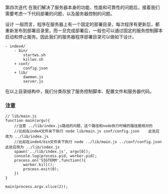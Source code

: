 第四次迭代
在我们解决了服务器本身的功能、性能和可靠性的问题后，接着我们需要考虑一下代码部署的问题，以及服务器控制的问题。

设计
一般而言，程序在服务器上有一个固定的部署目录，每次程序有更新后，都重新发布到部署目录里。而一旦完成部署后，一般也可以通过固定的服务控制脚本启动和停止服务。因此我们的服务器程序部署目录可以做如下设计。

```
- index4/
    - bin/
        startws.sh
        killws.sh
    + conf/
        config.json
    + lib/
        daemon.js
        server.js
```
在以上目录结构中，我们分类存放了服务控制脚本、配置文件和服务器代码。

### 注意
```
// lib/main.js
function main(argv){
    //注意 ../lib/index.js路径的问题，这个路径和node执行时候的路径是相对的
    //比如在inde4文件夹下执行 node lib/main.js conf/config.json    此处应改为 ../lib/index.js
    //比如在inde4/bin文件夹下执行 node ../lib/main.js ../conf/config.json    此处应改为 ../lib/index.js
    spawn('../lib/index.js', argv[0]);
    console.log(process.pid, worker.pid);
    process.on('SIGTERM',function(){
        worker.kill();
        process.exit(0);
    })
}

main(process.argv.slice(2));
```